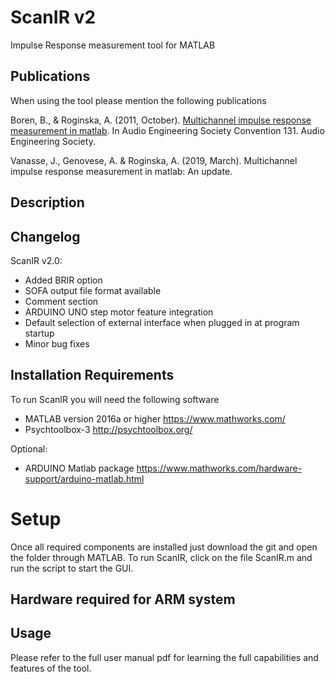 # ScanIR v2
Impulse Response measurement tool for MATLAB 

## Publications
When using the tool please mention the following publications

Boren, B., & Roginska, A. (2011, October). [Multichannel impulse response measurement in matlab](https://www.researchgate.net/publication/265876631_Multichannel_Impulse_Response_Measurement_in_Matlab). In Audio Engineering Society Convention 131. Audio Engineering Society.

Vanasse, J., Genovese, A. & Roginska, A. (2019, March). Multichannel impulse response measurement in matlab: An update. 

## Description

## Changelog

ScanIR v2.0:
-  Added BRIR option
-  SOFA output file format available
-  Comment section
-  ARDUINO UNO step motor feature integration
-  Default selection of external interface when plugged in at program startup
-  Minor bug fixes

## Installation Requirements 
To run ScanIR you will need the following software
-  MATLAB version 2016a or higher https://www.mathworks.com/
-  Psychtoolbox-3 http://psychtoolbox.org/ 

Optional: 
-  ARDUINO Matlab package https://www.mathworks.com/hardware-support/arduino-matlab.html

# Setup
Once all required components are installed just download the git and open the folder through MATLAB. To run ScanIR, click on the file ScanIR.m and run the script to start the GUI. 

## Hardware required for ARM system


## Usage 
Please refer to the full user manual pdf for learning the full capabilities and features of the tool.
